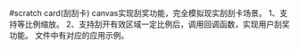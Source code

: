 #scratch card(刮刮卡)
canvas实现刮奖功能，完全模拟现实刮刮卡场景。
1、支持等比例缩放。
2、支持刮开有效区域一定比例后，调用回调函数，实现用户刮奖功能。
文件中有对应的应用示例。
